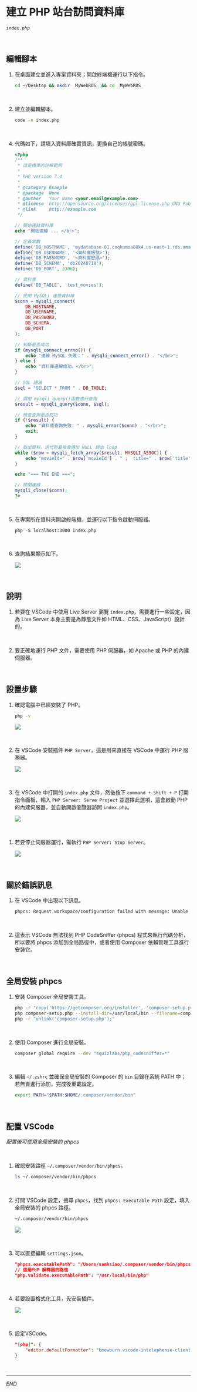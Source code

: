 # 建立 PHP 站台訪問資料庫

_`index.php`_

<br>

## 編輯腳本

1. 在桌面建立並進入專案資料夾；開啟終端機運行以下指令。

    ```bash
    cd ~/Desktop && mkdir _MyWebRDS_ && cd _MyWebRDS_
    ```

<br>

2. 建立並編輯腳本。

    ```bash
    code -n index.php
    ```

<br>

4. 代碼如下，請填入資料庫確實資訊，更換自己的帳號密碼。

    ```php
    <?php
    /**
     * 這是標準的註解範例
     * 
     * PHP version 7.4
     *
     * @category Example
     * @package  None
     * @author   Your Name <your.email@example.com>
     * @license  http://opensource.org/licenses/gpl-license.php GNU Public License
     * @link     http://example.com
     */

    // 開始連結資料庫 
    echo "開始連線 ... </br>";

    // 定義常數
    define('DB_HOSTNAME', 'mydatabase-01.cxqkumoa88k4.us-east-1.rds.amazonaws.com');
    define('DB_USERNAME', '<資料庫帳號>');
    define('DB_PASSWORD', '<資料庫密碼>');
    define('DB_SCHEMA', 'db20240718');
    define('DB_PORT', 3306);

    // 資料表
    define('DB_TABLE', 'test_movies');

    // 使用 MySQLi 連接資料庫
    $conn = mysqli_connect(
        DB_HOSTNAME,
        DB_USERNAME,
        DB_PASSWORD,
        DB_SCHEMA,
        DB_PORT
    );

    // 判斷是否成功
    if (mysqli_connect_errno()) {
        echo "連線 MySQL 失敗：" . mysqli_connect_error() . "</br>";
    } else {
        echo "資料庫連線成功。</br>";
    }

    // SQL 語法
    $sql = "SELECT * FROM " . DB_TABLE;

    // 調用 mysqli_query()函數進行查詢
    $result = mysqli_query($conn, $sql);

    // 檢查查詢是否成功
    if (!$result) {
        echo "資料庫查詢失敗: " . mysqli_error($conn) . "</br>";
        exit;
    }

    // 取出資料，迭代到最後會傳出 NULL 跳出 loop
    while ($row = mysqli_fetch_array($result, MYSQLI_ASSOC)) {
        echo "movieId=" . $row['movieId'] . " ;  title=" . $row['title'] . "; genres=" . $row['genres'] . "</br>";
    }

    echo "=== THE END ===";

    // 關閉連線
    mysqli_close($conn);
    ?>
    ```

<br>

5. 在專案所在資料夾開啟終端機，並運行以下指令啟動伺服器。

    ```bash'
    php -S localhost:3000 index.php
    ```

<br>

6. 查詢結果顯示如下。

    ![](images/img_47.png)

<br>

## 說明

1. 若要在 VSCode 中使用 Live Server 瀏覽 `index.php`，需要進行一些設定，因為 Live Server 本身主要是為靜態文件如 HTML、CSS、JavaScript）設計的。

<br>

2. 要正確地運行 PHP 文件，需要使用 PHP 伺服器，如 Apache 或 PHP 的內建伺服器。

<br>

## 設置步驟

1. 確認電腦中已經安裝了 PHP。

    ```bash
    php -v
    ```

    ![](images/img_42.png)

<br>

2. 在 VSCode 安裝插件 `PHP Server`，這是用來直接在 VSCode 中運行 PHP 服務器。

    ![](images/img_43.png)

<br>

3. 在 VSCode 中打開的 `index.php` 文件，然後按下 `command + Shift + P` 打開指令面板，輸入 `PHP Server: Serve Project` 並選擇此選項，這會啟動 PHP 的內建伺服器，並自動開啟瀏覽器訪問 `index.php`。

    ![](images/img_44.png)

<br>

1. 若要停止伺服器運行，需執行 `PHP Server: Stop Server`。

    ![](images/img_46.png)

<br>

## 關於錯誤訊息

1. 在 VSCode 中出現以下訊息。

    ```bash
    phpcs: Request workspace/configuration failed with message: Unable to locate phpcs. Please add phpcs to your global path or use composer dependency manager to install it in your project locally.
    ```

<br>

2. 這表示 VSCode 無法找到 PHP CodeSniffer (phpcs) 程式來執行代碼分析，所以要將 phpcs 添加到全局路徑中，或者使用 Composer 依賴管理工具進行安裝它。

<br>

## 全局安裝 phpcs

1. 安裝 Composer 全局安裝工具。

    ```bash
    php -r "copy('https://getcomposer.org/installer', 'composer-setup.php');"
    php composer-setup.php --install-dir=/usr/local/bin --filename=composer
    php -r "unlink('composer-setup.php');"
    ```

<br>

2. 使用 Composer 進行全局安裝。

    ```bash
    composer global require --dev "squizlabs/php_codesniffer=*"
    ```

<br>

3. 編輯 `~/.zshrc` 並確保全局安裝的 Composer 的 `bin` 目錄在系統 PATH 中；若無責進行添加，完成後重載設定。

    ```bash
    export PATH="$PATH:$HOME/.composer/vendor/bin"
    ```

<br>

## 配置 VSCode

_配置後可使用全局安裝的 phpcs_

<br>

1. 確認安裝路徑 `~/.composer/vendor/bin/phpcs`。

    ```bash
    ls ~/.composer/vendor/bin/phpcs
    ```

<br>

2. 打開 VSCode 設定，搜尋 `phpcs`，找到 `phpcs: Executable Path` 設定，填入全局安裝的 phpcs 路徑。

    ```bash
    ~/.composer/vendor/bin/phpcs
    ```

    ![](images/img_45.png)

<br>

3. 可以直接編輯 `settings.json`。

    ```json
    "phpcs.executablePath": "/Users/samhsiao/.composer/vendor/bin/phpcs",
    // 這是PHP 解釋器的路徑
    "php.validate.executablePath": "/usr/local/bin/php"
    ```

<br>

4. 若要設置格式化工具，先安裝插件。

    ![](images/img_48.png)

<br>

5. 設定VSCode。

    ```json
    "[php]": {
        "editor.defaultFormatter": "bmewburn.vscode-intelephense-client"
    }
    ```

<br>

___

_END_